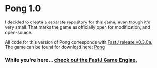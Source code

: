 # Pong 1.0

I decided to create a separate repository for this game, even though it's very small. That marks the game as officially open for modification, and open-source. 

All code for this version of Pong corresponds with [FastJ release v0.3.0a.](https://github.com/lucasstarsz/FastJ-Engine/releases/tag/v0.3-alpha)
The game can be found for download here: [Pong](https://lucas-z.itch.io/pong)

### While you're here... [check out the FastJ Game Engine.](https://github.com/lucasstarsz/FastJ-Engine)